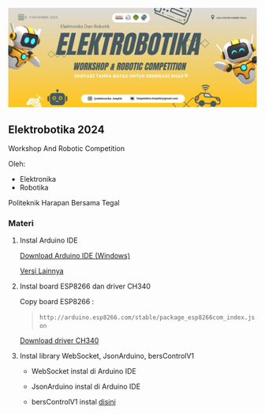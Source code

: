 ![Elektrobotika 2024](https://github.com/Faizyee/Elektrobotika_2024/blob/a62c9610bb55eec299da8ea1fce67014cdcda204/fp.png)

## Elektrobotika 2024
Workshop And Robotic Competition

Oleh:
- Elektronika
- Robotika

Politeknik Harapan Bersama Tegal

### Materi
1. Instal Arduino IDE
   
   [Download Arduino IDE (Windows)](https://downloads.arduino.cc/arduino-ide/arduino-ide_2.3.3_Windows_64bit.exe)

   [Versi Lainnya](https://www.arduino.cc/en/software)

3. Instal board ESP8266 dan driver CH340

   Copy board ESP8266 :
   >  ```http://arduino.esp8266.com/stable/package_esp8266com_index.json```

   [Download driver CH340](https://sparks.gogo.co.nz/ch340.html)

5. Instal library WebSocket, JsonArduino, bersControlV1

   - WebSocket instal di Arduino IDE
   
   - JsonArduino instal di Arduino IDE
   
   - bersControlV1 instal [disini](https://github.com/Faizyee/BersControl/archive/refs/heads/main.zip)

